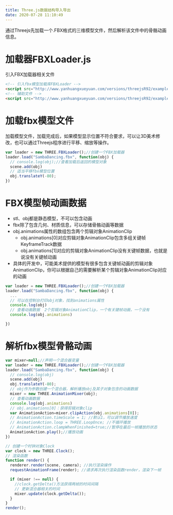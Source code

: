```yaml
---
title: Three.js数据结构导入导出
date: 2020-07-28 11:10:49
---
```


通过Threejs先加载一个.FBX格式的三维模型文件，然后解析该文件中的骨骼动画信息。

# 加载器FBXLoader.js

引入FBX加载器相关文件

```html
<!-- 引入fbx模型加载库FBXLoader -->
<script src="http://www.yanhuangxueyuan.com/versions/threejsR92/examples/js/loaders/FBXLoader.js"></script>
<!-- 辅助文件 -->
<script src="http://www.yanhuangxueyuan.com/versions/threejsR92/examples/js/libs/inflate.min.js"></script>
```

# 加载fbx模型文件

加载模型文件，加载完成后，如果模型显示位置不符合要求，可以让3D美术修改，也可以通过Threejs程序进行平移、缩放等操作。

```js
var loader = new THREE.FBXLoader();//创建一个FBX加载器
loader.load("SambaDancing.fbx", function(obj) {
  // console.log(obj);//查看加载后返回的模型对象
  scene.add(obj)
  // 适当平移fbx模型位置
  obj.translateY(-80);
})
```

# FBX模型帧动画数据

* stl、obj都是静态模型，不可以包含动画
* fbx除了包含几何、材质信息，可以存储骨骼动画等数据
* obj.animations属性的数组包含两个剪辑对象AnimationClip
   * obj.animations[0]对应剪辑对象AnimationClip包含多组关键帧KeyframeTrack数据
   * obj.animations[1]对应的剪辑对象AnimationClip没有关键帧数据，也就是说没有关键帧动画
* 具体的开发中，可能美术提供的模型有很多包含关键帧动画的剪辑对象AnimationClip，你可以根据自己的需要解析某个剪辑对象AnimationClip对应的动画

```js
var loader = new THREE.FBXLoader();//创建一个FBX加载器
loader.load("SambaDancing.fbx", function(obj) {
  ...
  // 可以在控制台打印obj对象，找到animations属性
  console.log(obj)
  // 查看动画数据  2个剪辑对象AnimationClip，一个有关键帧动画，一个没有
  console.log(obj.animations)

})
```

# 解析fbx模型骨骼动画

```js
var mixer=null;//声明一个混合器变量
var loader = new THREE.FBXLoader();//创建一个FBX加载器
loader.load("SambaDancing.fbx", function(obj) {
  // console.log(obj)
  scene.add(obj)
  obj.translateY(-80);
  // obj作为参数创建一个混合器，解析播放obj及其子对象包含的动画数据
  mixer = new THREE.AnimationMixer(obj);
  // 查看动画数据
  console.log(obj.animations)
  // obj.animations[0]：获得剪辑对象clip
  var AnimationAction=mixer.clipAction(obj.animations[0]);
  // AnimationAction.timeScale = 1; //默认1，可以调节播放速度
  // AnimationAction.loop = THREE.LoopOnce; //不循环播放
  // AnimationAction.clampWhenFinished=true;//暂停在最后一帧播放的状态
  AnimationAction.play();//播放动画
})
```

```js
// 创建一个时钟对象Clock
var clock = new THREE.Clock();
// 渲染函数
function render() {
  renderer.render(scene, camera); //执行渲染操作
  requestAnimationFrame(render); //请求再次执行渲染函数render，渲染下一帧

  if (mixer !== null) {
    //clock.getDelta()方法获得两帧的时间间隔
    // 更新混合器相关的时间
    mixer.update(clock.getDelta());
  }
}
render();
```